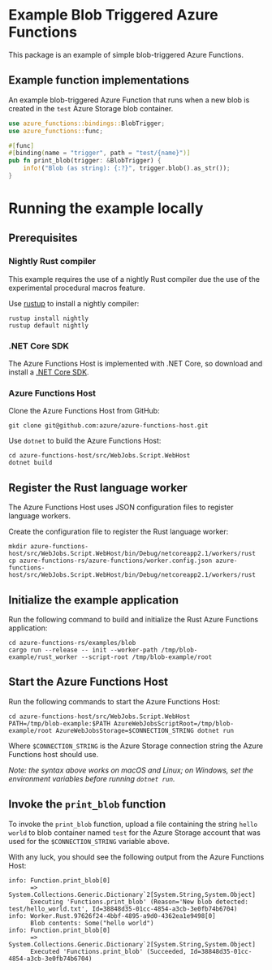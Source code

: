 # Example Blob Triggered Azure Functions

This package is an example of simple blob-triggered Azure Functions.

## Example function implementations

An example blob-triggered Azure Function that runs when a new blob is created 
in the `test` Azure Storage blob container.

```rust
use azure_functions::bindings::BlobTrigger;
use azure_functions::func;

#[func]
#[binding(name = "trigger", path = "test/{name}")]
pub fn print_blob(trigger: &BlobTrigger) {
    info!("Blob (as string): {:?}", trigger.blob().as_str());
}
```

# Running the example locally

## Prerequisites

### Nightly Rust compiler

This example requires the use of a nightly Rust compiler due the use of the experimental procedural macros feature.

Use [rustup](https://github.com/rust-lang-nursery/rustup.rs) to install a nightly compiler:

```
rustup install nightly
rustup default nightly
```

### .NET Core SDK

The Azure Functions Host is implemented with .NET Core, so download and install a [.NET Core SDK](https://www.microsoft.com/net/download).

### Azure Functions Host

Clone the Azure Functions Host from GitHub:

```
git clone git@github.com:azure/azure-functions-host.git
```

Use `dotnet` to build the Azure Functions Host:

```
cd azure-functions-host/src/WebJobs.Script.WebHost
dotnet build
```

## Register the Rust language worker

The Azure Functions Host uses JSON configuration files to register language workers.

Create the configuration file to register the Rust language worker:

```
mkdir azure-functions-host/src/WebJobs.Script.WebHost/bin/Debug/netcoreapp2.1/workers/rust
cp azure-functions-rs/azure-functions/worker.config.json azure-functions-host/src/WebJobs.Script.WebHost/bin/Debug/netcoreapp2.1/workers/rust
```

## Initialize the example application

Run the following command to build and initialize the Rust Azure Functions application:

```
cd azure-functions-rs/examples/blob
cargo run --release -- init --worker-path /tmp/blob-example/rust_worker --script-root /tmp/blob-example/root
```

## Start the Azure Functions Host

Run the following commands to start the Azure Functions Host:

```
cd azure-functions-host/src/WebJobs.Script.WebHost
PATH=/tmp/blob-example:$PATH AzureWebJobsScriptRoot=/tmp/blob-example/root AzureWebJobsStorage=$CONNECTION_STRING dotnet run
```

Where `$CONNECTION_STRING` is the Azure Storage connection string the Azure Functions host should use.

_Note: the syntax above works on macOS and Linux; on Windows, set the environment variables before running `dotnet run`._

## Invoke the `print_blob` function

To invoke the `print_blob` function, upload a file containing the string `hello world` to blob container named `test` for the Azure Storage account
that was used for the `$CONNECTION_STRING` variable above.

With any luck, you should see the following output from the Azure Functions Host:

```
info: Function.print_blob[0]
      => System.Collections.Generic.Dictionary`2[System.String,System.Object]
      Executing 'Functions.print_blob' (Reason='New blob detected: test/hello_world.txt', Id=38848d35-01cc-4854-a3cb-3e0fb74b6704)
info: Worker.Rust.97626f24-4bbf-4895-a9d0-4362ea1e9498[0]
      Blob contents: Some("hello world")
info: Function.print_blob[0]
      => System.Collections.Generic.Dictionary`2[System.String,System.Object]
      Executed 'Functions.print_blob' (Succeeded, Id=38848d35-01cc-4854-a3cb-3e0fb74b6704)
```
